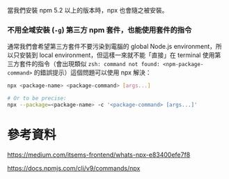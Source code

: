 當我們安裝 npm 5.2 以上的版本時，npx 也會隨之被安裝。

### 不用全域安裝 (`-g`) 第三方 npm 套件，也能使用套件的指令

通常我們會希望第三方套件不要污染到電腦的 global Node.js environment，所以只安裝到 local environment，但這樣一來就不能「直接」在 terminal 使用第三方套件的指令（會出現類似 `zsh: command not found: <npm-package-command>` 的錯誤提示）這個問題可以使用 npx 解決：

```bash
npx <package-name> <package-command> [args...]

# Or to be precise:
npx --package=<package-name> -c '<package-command> [args...]'
```

# 參考資料

<https://medium.com/itsems-frontend/whats-npx-e83400efe7f8>

<https://docs.npmjs.com/cli/v9/commands/npx>
